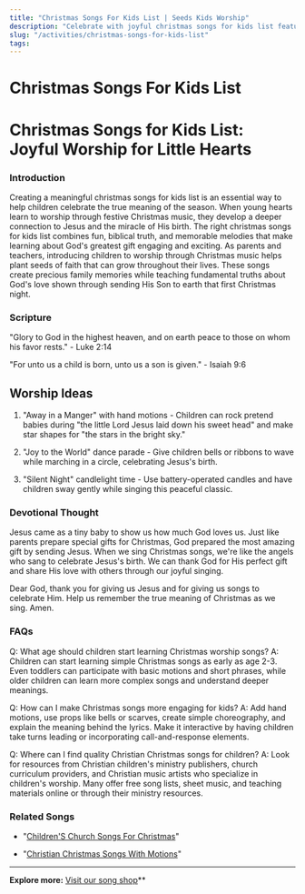 ```yaml
---
title: "Christmas Songs For Kids List | Seeds Kids Worship"
description: "Celebrate with joyful christmas songs for kids list featuring biblical Christmas themes. Holiday worship music for children and families."
slug: "/activities/christmas-songs-for-kids-list"
tags:
---
```


# Christmas Songs For Kids List

# Christmas Songs for Kids List: Joyful Worship for Little Hearts

### Introduction
Creating a meaningful christmas songs for kids list is an essential way to help children celebrate the true meaning of the season. When young hearts learn to worship through festive Christmas music, they develop a deeper connection to Jesus and the miracle of His birth. The right christmas songs for kids list combines fun, biblical truth, and memorable melodies that make learning about God's greatest gift engaging and exciting. As parents and teachers, introducing children to worship through Christmas music helps plant seeds of faith that can grow throughout their lives. These songs create precious family memories while teaching fundamental truths about God's love shown through sending His Son to earth that first Christmas night.

### Scripture
"Glory to God in the highest heaven, and on earth peace to those on whom his favor rests." - Luke 2:14

"For unto us a child is born, unto us a son is given." - Isaiah 9:6

## Worship Ideas
1. "Away in a Manger" with hand motions - Children can rock pretend babies during "the little Lord Jesus laid down his sweet head" and make star shapes for "the stars in the bright sky."

2. "Joy to the World" dance parade - Give children bells or ribbons to wave while marching in a circle, celebrating Jesus's birth.

3. "Silent Night" candlelight time - Use battery-operated candles and have children sway gently while singing this peaceful classic.

### Devotional Thought
Jesus came as a tiny baby to show us how much God loves us. Just like parents prepare special gifts for Christmas, God prepared the most amazing gift by sending Jesus. When we sing Christmas songs, we're like the angels who sang to celebrate Jesus's birth. We can thank God for His perfect gift and share His love with others through our joyful singing.

Dear God, thank you for giving us Jesus and for giving us songs to celebrate Him. Help us remember the true meaning of Christmas as we sing. Amen.

### FAQs
Q: What age should children start learning Christmas worship songs?
A: Children can start learning simple Christmas songs as early as age 2-3. Even toddlers can participate with basic motions and short phrases, while older children can learn more complex songs and understand deeper meanings.

Q: How can I make Christmas songs more engaging for kids?
A: Add hand motions, use props like bells or scarves, create simple choreography, and explain the meaning behind the lyrics. Make it interactive by having children take turns leading or incorporating call-and-response elements.

Q: Where can I find quality Christian Christmas songs for children?
A: Look for resources from Christian children's ministry publishers, church curriculum providers, and Christian music artists who specialize in children's worship. Many offer free song lists, sheet music, and teaching materials online or through their ministry resources.

### Related Songs

- "[Children'S Church Songs For Christmas](/activities/children-s-church-songs-for-christmas/)"

- "[Christian Christmas Songs With Motions](/activities/christian-christmas-songs-with-motions/)"

---

**Explore more:** [Visit our song shop](https://seedskidsworship.com/shop)**

<!-- Schema Markup -->
<script type="application/ld+json">
{
  "@context": "https://schema.org",
  "@type": "MusicRecording",
  "name": "Christmas Songs For Kids List",
  "byArtist": {
    "@type": "MusicGroup",
    "name": "Seeds Kids Worship"
  },
  "isFamilyFriendly": true,
  "url": "https://seedskidsworship.com/activities/christmas-songs-for-kids-list/"
}
</script>